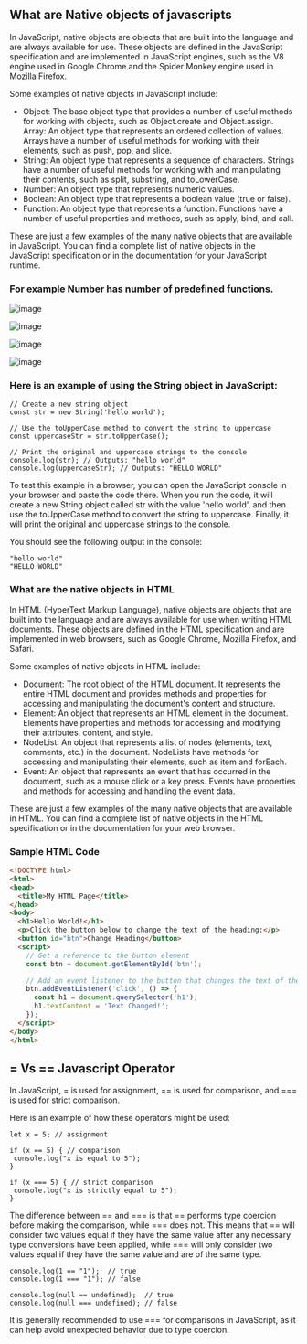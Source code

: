 ## What are Native objects of javascripts

In JavaScript, native objects are objects that are built into the language and are always available for use. These objects are defined in the JavaScript specification and are implemented in JavaScript engines, such as the V8 engine used in Google Chrome and the Spider Monkey engine used in Mozilla Firefox.

Some examples of native objects in JavaScript include:

* Object: The base object type that provides a number of useful methods for working with objects, such as Object.create and Object.assign.
Array: An object type that represents an ordered collection of values. Arrays have a number of useful methods for working with their elements, such as push, pop, and slice.
* String: An object type that represents a sequence of characters. Strings have a number of useful methods for working with and manipulating their contents, such as split, substring, and toLowerCase.
* Number: An object type that represents numeric values.
* Boolean: An object type that represents a boolean value (true or false).
* Function: An object type that represents a function. Functions have a number of useful properties and methods, such as apply, bind, and call.

These are just a few examples of the many native objects that are available in JavaScript. You can find a complete list of native objects in the JavaScript specification or in the documentation for your JavaScript runtime.

### For example Number has number of predefined functions.

![image](https://user-images.githubusercontent.com/117572861/210025054-8bfd3fa6-295d-4e83-9bef-e2b20e5188cb.png)

![image](https://user-images.githubusercontent.com/117572861/210025185-c00150d5-fe93-4acd-8bd4-7b6eff0c03f7.png)

![image](https://user-images.githubusercontent.com/117572861/210025326-09d33e8d-4681-4d09-a80c-6a98a34f93cb.png)

![image](https://user-images.githubusercontent.com/117572861/210025338-fc1ed154-2d69-4664-b7bc-038c39e8855b.png)


### Here is an example of using the String object in JavaScript:
```JS
// Create a new string object
const str = new String('hello world');
```
```JS
// Use the toUpperCase method to convert the string to uppercase
const uppercaseStr = str.toUpperCase();
```

```JS
// Print the original and uppercase strings to the console
console.log(str); // Outputs: "hello world"
console.log(uppercaseStr); // Outputs: "HELLO WORLD"
```

To test this example in a browser, you can open the JavaScript console in your browser and paste the code there. When you run the code, it will create a new String object called str with the value 'hello world', and then use the toUpperCase method to convert the string to uppercase. Finally, it will print the original and uppercase strings to the console.

You should see the following output in the console:

```JS
"hello world"
"HELLO WORLD"
```

### What are the native objects in HTML 

In HTML (HyperText Markup Language), native objects are objects that are built into the language and are always available for use when writing HTML documents. These objects are defined in the HTML specification and are implemented in web browsers, such as Google Chrome, Mozilla Firefox, and Safari.

Some examples of native objects in HTML include:

* Document: The root object of the HTML document. It represents the entire HTML document and provides methods and properties for accessing and manipulating the document's content and structure.
* Element: An object that represents an HTML element in the document. Elements have properties and methods for accessing and modifying their attributes, content, and style.
* NodeList: An object that represents a list of nodes (elements, text, comments, etc.) in the document. NodeLists have methods for accessing and manipulating their elements, such as item and forEach.
* Event: An object that represents an event that has occurred in the document, such as a mouse click or a key press. Events have properties and methods for accessing and handling the event data.

These are just a few examples of the many native objects that are available in HTML. You can find a complete list of native objects in the HTML specification or in the documentation for your web browser.


### Sample HTML Code 

```HTML
<!DOCTYPE html>
<html>
<head>
  <title>My HTML Page</title>
</head>
<body>
  <h1>Hello World!</h1>
  <p>Click the button below to change the text of the heading:</p>
  <button id="btn">Change Heading</button>
  <script>
    // Get a reference to the button element
    const btn = document.getElementById('btn');

    // Add an event listener to the button that changes the text of the heading
    btn.addEventListener('click', () => {
      const h1 = document.querySelector('h1');
      h1.textContent = 'Text Changed!';
    });
  </script>
</body>
</html>
```
## = Vs == Javascript Operator

In JavaScript, = is used for assignment, == is used for comparison, and === is used for strict comparison.

Here is an example of how these operators might be used:

 ```JS
let x = 5; // assignment

if (x == 5) { // comparison
  console.log("x is equal to 5");
}

if (x === 5) { // strict comparison
  console.log("x is strictly equal to 5");
}
```
The difference between == and === is that == performs type coercion before making the comparison, while === does not. This means that == will consider two values equal if they have the same value after any necessary type conversions have been applied, while === will only consider two values equal if they have the same value and are of the same type.

 ```JS
console.log(1 == "1");  // true
console.log(1 === "1"); // false

console.log(null == undefined);  // true
console.log(null === undefined); // false
```
It is generally recommended to use === for comparisons in JavaScript, as it can help avoid unexpected behavior due to type coercion.
